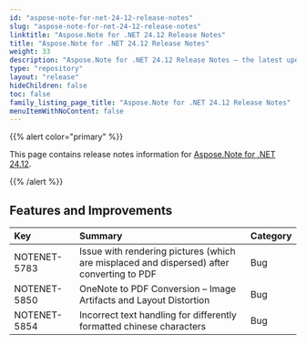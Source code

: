 ```yaml
---
id: "aspose-note-for-net-24-12-release-notes"
slug: "aspose-note-for-net-24-12-release-notes"
linktitle: "Aspose.Note for .NET 24.12 Release Notes"
title: "Aspose.Note for .NET 24.12 Release Notes"
weight: 33
description: "Aspose.Note for .NET 24.12 Release Notes – the latest updates and fixes."
type: "repository"
layout: "release"
hideChildren: false
toc: false
family_listing_page_title: "Aspose.Note for .NET 24.12 Release Notes"
menuItemWithNoContent: false
---
```


{{% alert color="primary" %}} 

This page contains release notes information for [Aspose.Note for .NET 24.12](https://releases.aspose.com/note/net/new-releases/aspose.note-for-.net-24.12/).

{{% /alert %}} 

## **Features and Improvements**

|**Key**|**Summary**|**Category**|
| :- | :- | :- |
|NOTENET-5783|Issue with rendering pictures (which are misplaced and dispersed) after converting to PDF|Bug|
|NOTENET-5850|OneNote to PDF Conversion – Image Artifacts and Layout Distortion|Bug|
|NOTENET-5854|Incorrect text handling for differently formatted chinese characters|Bug|
